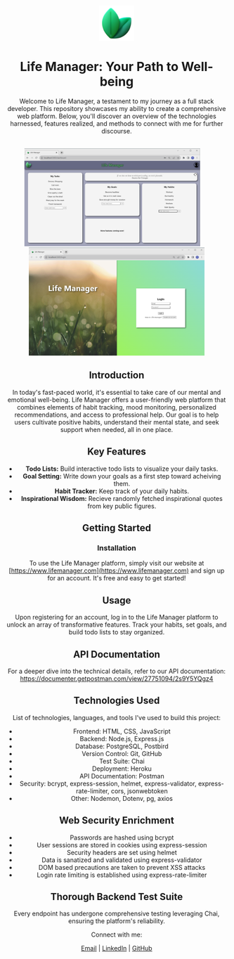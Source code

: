 <a name="readme-top"></a>

<!-- PROJECT LOGO -->
<div align="center">
  <a href="https://github.com/tuckerhumiston/Life-Manager">
    <img src="./temp-logo.png" alt="Logo" width="80" height="80">
  </a>

# Life Manager: Your Path to Well-being

Welcome to Life Manager, a testament to my journey as a full stack developer. This repository showcases my ability to create a comprehensive web platform. Below, you'll discover an overview of the technologies harnessed, features realized, and methods to connect with me for further discourse.

<br/>
<div align="center">
  <img src="./screenshots/dashboard.png" alt="Screenshot 1" width="400" style="margin-right: 20px;">
  <img src="./screenshots/login.png" alt="Screenshot 2" width="400">
</div>



## Introduction

In today's fast-paced world, it's essential to take care of our mental and emotional well-being. Life Manager offers a user-friendly web platform that combines elements of habit tracking, mood monitoring, personalized recommendations, and access to professional help. Our goal is to help users cultivate positive habits, understand their mental state, and seek support when needed, all in one place.


## Key Features

- **Todo Lists:** Build interactive todo lists to visualize your daily tasks.
- **Goal Setting:** Write down your goals as a first step toward acheiving them.
- **Habit Tracker:** Keep track of your daily habits.
- **Inspirational Wisdom:** Recieve randomly fetched inspirational quotes from key public figures.


## Getting Started

### Installation

To use the Life Manager platform, simply visit our website at [https://www.lifemanager.com](https://www.lifemanager.com) and sign up for an account. It's free and easy to get started!

## Usage

Upon registering for an account, log in to the Life Manager platform to unlock an array of transformative features. Track your habits, set goals, and build todo lists to stay organized.

## API Documentation

For a deeper dive into the technical details, refer to our API documentation: https://documenter.getpostman.com/view/27751094/2s9Y5YQgz4


## Technologies Used

List of technologies, languages, and tools I've used to build this project:

- Frontend: HTML, CSS, JavaScript
- Backend: Node.js, Express.js
- Database: PostgreSQL, Postbird
- Version Control: Git, GitHub
- Test Suite: Chai
- Deployment: Heroku
- API Documentation: Postman
- Security: bcrypt, express-session, helmet, express-validator, express-rate-limiter, cors, jsonwebtoken
- Other: Nodemon, Dotenv, pg, axios

## Web Security Enrichment
- Passwords are hashed using bcrypt
- User sessions are stored in cookies using express-session
- Security headers are set using helmet
- Data is sanatized and validated using express-validator
- DOM based precautions are taken to prevent XSS attacks
- Login rate limiting is established using express-rate-limiter

## Thorough Backend Test Suite
Every endpoint has undergone comprehensive testing leveraging Chai, ensuring the platform's reliability.


<div align="center">
  <p>Connect with me:</p>
  <a href="mailto:tuckerhumiston@hotmail.com">Email</a> |
  <a href="https://www.linkedin.com/in/tucker-humiston">LinkedIn</a> |
  <a href="https://github.com/tuckerhumiston">GitHub</a>
</div>

<!-- MARKDOWN LINKS & IMAGES -->
<!-- https://dev.to/envoy_/150-badges-for-github-pnk -->

[node-sheild]: https://img.shields.io/badge/Node.js-43853D?style=for-the-badge&logo=node.js&logoColor=white
[node-url]: https://nodejs.org/en/docs
[express-sheild]: 	https://img.shields.io/badge/Express.js-404D59?style=for-the-badge
[express-url]: https://expressjs.com/
[postgresql-sheild]: https://img.shields.io/badge/PostgreSQL-316192?style=for-the-badge&logo=postgresql&logoColor=white
[postgresql-url]: https://www.postgresql.org/docs/
[chai-sheild]: https://img.shields.io/badge/chai.js-323330?style=for-the-badge&logo=chai&logoColor=red
[chai-url]: https://www.chaijs.com/api/
